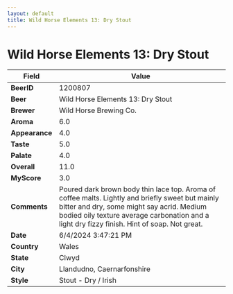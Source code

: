 ```yaml
---
layout: default
title: Wild Horse Elements 13: Dry Stout
---
```


# Wild Horse Elements 13: Dry Stout

| Field         | Value     |
|---------------|-----------|
| **BeerID** | 1200807 |
| **Beer** | Wild Horse Elements 13: Dry Stout |
| **Brewer** | Wild Horse Brewing Co. |
| **Aroma** | 6.0 |
| **Appearance** | 4.0 |
| **Taste** | 5.0 |
| **Palate** | 4.0 |
| **Overall** | 11.0 |
| **MyScore** | 3.0 |
| **Comments** | Poured dark brown body thin lace top.  Aroma of coffee malts.  Lightly and briefly sweet but mainly bitter and dry, some might say acrid.  Medium bodied oily texture average carbonation and a light dry fizzy finish. Hint of soap. Not great. |
| **Date** | 6/4/2024 3:47:21 PM |
| **Country** | Wales |
| **State** | Clwyd |
| **City** | Llandudno, Caernarfonshire |
| **Style** | Stout - Dry / Irish |
